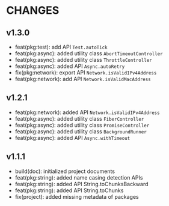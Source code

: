 # CHANGES

## v1.3.0

- feat(pkg:test): add API `Test.autoTick`
- feat(pkg:async): added utility class `AbortTimeoutController`
- feat(pkg:async): added utility class `ThrottleController`
- feat(pkg:async): added API `Async.autoRetry`
- fix(pkg:network): export API `Network.isValidIPv4Address`
- feat(pkg:network): add API `Network.isValidMacAddress`

## v1.2.1

- feat(pkg:network): added API `Network.isValidIPv4Address`
- feat(pkg:async): added utility class `FiberController`
- feat(pkg:async): added utility class `PromiseController`
- feat(pkg:async): added utility class `BackgroundRunner`
- feat(pkg:async): added API `Async.withTimeout`

## v1.1.1

- build(doc): initialized project documents
- feat(pkg:string): added name casing detection APIs
- feat(pkg:string): added API String.toChunksBackward
- feat(pkg:string): added API String.toChunks
- fix(project): added missing metadata of packages